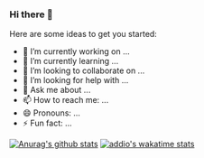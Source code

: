 ### Hi there 👋



Here are some ideas to get you started:

- 🔭 I’m currently working on ...
- 🌱 I’m currently learning ...
- 👯 I’m looking to collaborate on ...
- 🤔 I’m looking for help with ...
- 💬 Ask me about ...
- 📫 How to reach me: ...
- 😄 Pronouns: ...
- ⚡ Fun fact: ...

[![Anurag's github stats](https://github-readme-stats.vercel.app/api?username=addio)](https://github.com/anuraghazra/github-readme-stats)
[![addio's wakatime stats](https://github-readme-stats.vercel.app/api/wakatime?username=addio)](https://github.com/anuraghazra/github-readme-stats)
